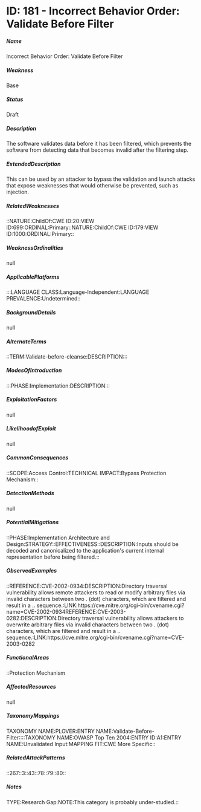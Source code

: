 # ID: 181 - Incorrect Behavior Order: Validate Before Filter
<h5>Name</h5>Incorrect Behavior Order: Validate Before Filter
<h5>Weakness</h5>Base
<h5>Status</h5>Draft
<h5>Description</h5>The software validates data before it has been filtered, which prevents the software from detecting data that becomes invalid after the filtering step.
<h5>ExtendedDescription</h5>This can be used by an attacker to bypass the validation and launch attacks that expose weaknesses that would otherwise be prevented, such as injection.
<h5>RelatedWeaknesses</h5>::NATURE:ChildOf:CWE ID:20:VIEW ID:699:ORDINAL:Primary::NATURE:ChildOf:CWE ID:179:VIEW ID:1000:ORDINAL:Primary::
<h5>WeaknessOrdinalities</h5>null
<h5>ApplicablePlatforms</h5>:::LANGUAGE CLASS:Language-Independent:LANGUAGE PREVALENCE:Undetermined::
<h5>BackgroundDetails</h5>null
<h5>AlternateTerms</h5>::TERM:Validate-before-cleanse:DESCRIPTION:::
<h5>ModesOfIntroduction</h5>:::PHASE:Implementation:DESCRIPTION:::
<h5>ExploitationFactors</h5>null
<h5>LikelihoodofExploit</h5>null
<h5>CommonConsequences</h5>::SCOPE:Access Control:TECHNICAL IMPACT:Bypass Protection Mechanism::
<h5>DetectionMethods</h5>null
<h5>PotentialMitigations</h5>::PHASE:Implementation Architecture and Design:STRATEGY::EFFECTIVENESS::DESCRIPTION:Inputs should be decoded and canonicalized to the application's current internal representation before being filtered.::
<h5>ObservedExamples</h5>::REFERENCE:CVE-2002-0934:DESCRIPTION:Directory traversal vulnerability allows remote attackers to read or modify arbitrary files via invalid characters between two . (dot) characters, which are filtered and result in a .. sequence.:LINK:https://cve.mitre.org/cgi-bin/cvename.cgi?name=CVE-2002-0934REFERENCE:CVE-2003-0282:DESCRIPTION:Directory traversal vulnerability allows attackers to overwrite arbitrary files via invalid characters between two . (dot) characters, which are filtered and result in a .. sequence.:LINK:https://cve.mitre.org/cgi-bin/cvename.cgi?name=CVE-2003-0282
<h5>FunctionalAreas</h5>::Protection Mechanism
<h5>AffectedResources</h5>null
<h5>TaxonomyMappings</h5>TAXONOMY NAME:PLOVER:ENTRY NAME:Validate-Before-Filter::::TAXONOMY NAME:OWASP Top Ten 2004:ENTRY ID:A1:ENTRY NAME:Unvalidated Input:MAPPING FIT:CWE More Specific::
<h5>RelatedAttackPatterns</h5>::267::3::43::78::79::80::
<h5>Notes</h5>TYPE:Research Gap:NOTE:This category is probably under-studied.::


